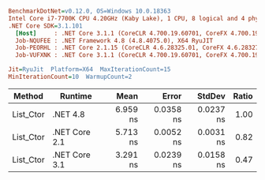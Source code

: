 ``` ini

BenchmarkDotNet=v0.12.0, OS=Windows 10.0.18363
Intel Core i7-7700K CPU 4.20GHz (Kaby Lake), 1 CPU, 8 logical and 4 physical cores
.NET Core SDK=3.1.101
  [Host]     : .NET Core 3.1.1 (CoreCLR 4.700.19.60701, CoreFX 4.700.19.60801), X64 RyuJIT
  Job-NQUFEE : .NET Framework 4.8 (4.8.4075.0), X64 RyuJIT
  Job-PEORHL : .NET Core 2.1.15 (CoreCLR 4.6.28325.01, CoreFX 4.6.28327.02), X64 RyuJIT
  Job-VUFXNK : .NET Core 3.1.1 (CoreCLR 4.700.19.60701, CoreFX 4.700.19.60801), X64 RyuJIT

Jit=RyuJit  Platform=X64  MaxIterationCount=15  
MinIterationCount=10  WarmupCount=2  

```
|    Method |       Runtime |     Mean |     Error |    StdDev | Ratio |
|---------- |-------------- |---------:|----------:|----------:|------:|
| List_Ctor |      .NET 4.8 | 6.959 ns | 0.0358 ns | 0.0237 ns |  1.00 |
| List_Ctor | .NET Core 2.1 | 5.713 ns | 0.0052 ns | 0.0031 ns |  0.82 |
| List_Ctor | .NET Core 3.1 | 3.291 ns | 0.0239 ns | 0.0158 ns |  0.47 |
